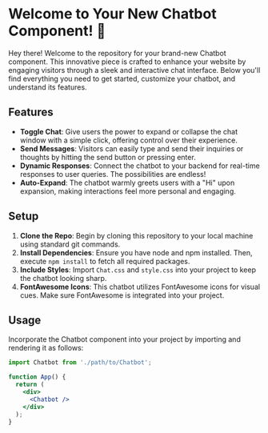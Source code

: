 # Welcome to Your New Chatbot Component! 👋

Hey there! Welcome to the repository for your brand-new Chatbot component. This innovative piece is crafted to enhance your website by engaging visitors through a sleek and interactive chat interface. Below you'll find everything you need to get started, customize your chatbot, and understand its features.

## Features

- **Toggle Chat**: Give users the power to expand or collapse the chat window with a simple click, offering control over their experience.
- **Send Messages**: Visitors can easily type and send their inquiries or thoughts by hitting the send button or pressing enter.
- **Dynamic Responses**: Connect the chatbot to your backend for real-time responses to user queries. The possibilities are endless!
- **Auto-Expand**: The chatbot warmly greets users with a "Hi" upon expansion, making interactions feel more personal and engaging.

## Setup

1. **Clone the Repo**: Begin by cloning this repository to your local machine using standard git commands.
2. **Install Dependencies**: Ensure you have node and npm installed. Then, execute `npm install` to fetch all required packages.
3. **Include Styles**: Import `Chat.css` and `style.css` into your project to keep the chatbot looking sharp.
4. **FontAwesome Icons**: This chatbot utilizes FontAwesome icons for visual cues. Make sure FontAwesome is integrated into your project.

## Usage

Incorporate the Chatbot component into your project by importing and rendering it as follows:

```jsx
import Chatbot from './path/to/Chatbot';

function App() {
  return (
    <div>
      <Chatbot />
    </div>
  );
}



